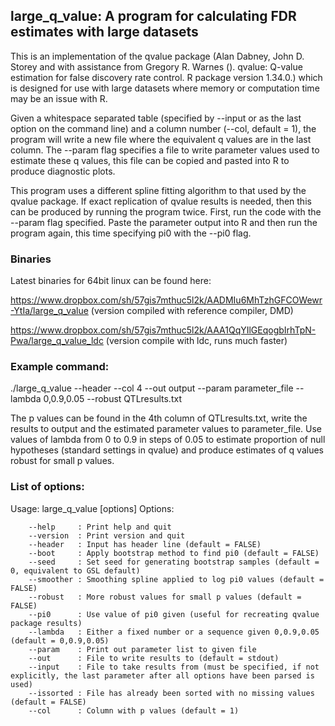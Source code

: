 ## large_q_value: A program for calculating FDR estimates with large datasets

This is an implementation of the qvalue package (Alan Dabney, John D. Storey and with assistance from Gregory R. Warnes (). qvalue: Q-value estimation for false discovery rate control. R package version 1.34.0.) which is designed for use with large datasets where memory or computation time may be an issue with R.

Given a whitespace separated table (specified by --input or as the last option on the command line) and a column number (--col, default = 1), the program will write a new file where the equivalent q values are in the last column. The --param flag specifies a file to write parameter values used to estimate these q values, this file can be copied and pasted into R to produce diagnostic plots.

This program uses a different spline fitting algorithm to that used by the qvalue package. If exact replication of qvalue results is needed, then this can be produced by running the program twice. First, run the code with the --param flag specified. Paste the parameter output into R and then run the program again, this time specifying pi0 with the --pi0 flag.

### Binaries

Latest binaries for 64bit linux can be found here:

https://www.dropbox.com/sh/57gis7mthuc5l2k/AADMIu6MhTzhGFCOWewr-YtIa/large_q_value (version compiled with reference compiler, DMD)

https://www.dropbox.com/sh/57gis7mthuc5l2k/AAA1QqYIlGEqogbIrhTpN-Pwa/large_q_value_ldc (version compile with ldc, runs much faster)

### Example command:

./large_q_value --header --col 4 --out output --param parameter_file --lambda 0,0.9,0.05 --robust QTLresults.txt

The p values can be found in the 4th column of QTLresults.txt, write the results to output and the estimated parameter values to parameter_file. Use values of lambda from 0 to 0.9 in steps of 0.05 to estimate proportion of null hypotheses (standard settings in qvalue) and produce estimates of q values robust for small p values.

### List of options:

Usage: large_q_value [options]
Options:

```
    --help     : Print help and quit
    --version  : Print version and quit
    --header   : Input has header line (default = FALSE)
    --boot     : Apply bootstrap method to find pi0 (default = FALSE)
    --seed     : Set seed for generating bootstrap samples (default = 0, equivalent to GSL default)
    --smoother : Smoothing spline applied to log pi0 values (default = FALSE)
    --robust   : More robust values for small p values (default = FALSE)
    --pi0      : Use value of pi0 given (useful for recreating qvalue package results)
    --lambda   : Either a fixed number or a sequence given 0,0.9,0.05 (default = 0,0.9,0.05)
    --param    : Print out parameter list to given file
    --out      : File to write results to (default = stdout)
    --input    : File to take results from (must be specified, if not explicitly, the last parameter after all options have been parsed is used)
    --issorted : File has already been sorted with no missing values (default = FALSE)
    --col      : Column with p values (default = 1)
```
